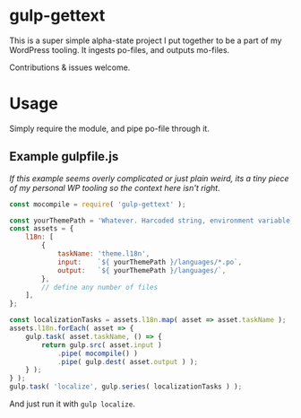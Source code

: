 # gulp-gettext
This is a super simple alpha-state project I put together to be a part of my WordPress tooling. It ingests po-files, and outputs mo-files.

Contributions & issues welcome.

# Usage
Simply require the module, and pipe po-file through it.

## Example gulpfile.js
*If this example seems overly complicated or just plain weird, its a tiny piece of my personal WP tooling so the context here isn't right.*
```js
const mocompile = require( 'gulp-gettext' );

const yourThemePath = 'Whatever. Harcoded string, environment variable, you name it...';
const assets = {
	l18n: [
		{
			taskName: 'theme.l18n',
			input:    `${ yourThemePath }/languages/*.po`,
			output:   `${ yourThemePath }/languages/`,
        },
        // define any number of files
    ],
};

const localizationTasks = assets.l18n.map( asset => asset.taskName );
assets.l18n.forEach( asset => {
	gulp.task( asset.taskName, () => {
		return gulp.src( asset.input )
			.pipe( mocompile() )
			.pipe( gulp.dest( asset.output ) );
	} );
} );
gulp.task( 'localize', gulp.series( localizationTasks ) );
```
And just run it with `gulp localize`.
